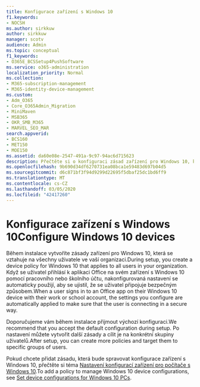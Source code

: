 ```yaml
---
title: Konfigurace zařízení s Windows 10
f1.keywords:
- NOCSH
ms.author: sirkkuw
author: sirkkuw
manager: scotv
audience: Admin
ms.topic: conceptual
f1_keywords:
- O365E_BCSSetup4PushSoftware
ms.service: o365-administration
localization_priority: Normal
ms.collection:
- M365-subscription-management
- M365-identity-device-management
ms.custom:
- Adm_O365
- Core_O365Admin_Migration
- MiniMaven
- MSB365
- OKR_SMB_M365
- MARVEL_SEO_MAR
search.appverid:
- BCS160
- MET150
- MOE150
ms.assetid: da60e08e-2547-491a-9c97-94ac6d715623
description: Přečtěte si o konfiguraci zásad zařízení pro Windows 10, které platí pro všechny uživatele ve vaší organizaci, a zajistíte, aby se bezpečně připojovali.
ms.openlocfilehash: 9b690d34df6270731ea08bca1e59483d697b04d5
ms.sourcegitcommit: d6c871bf3f94d9299d22695f5dbaf25dc1bd6ff9
ms.translationtype: MT
ms.contentlocale: cs-CZ
ms.lasthandoff: 03/05/2020
ms.locfileid: "42417260"
---
```

# <a name="configure-windows-10-devices"></a><span data-ttu-id="2b463-103">Konfigurace zařízení s Windows 10</span><span class="sxs-lookup"><span data-stu-id="2b463-103">Configure Windows 10 devices</span></span>

<span data-ttu-id="2b463-104">Během instalace vytvoříte zásady zařízení pro Windows 10, která se vztahuje na všechny uživatele ve vaší organizaci.</span><span class="sxs-lookup"><span data-stu-id="2b463-104">During setup, you create a device policy for Windows 10 that applies to all users in your organization.</span></span> <span data-ttu-id="2b463-105">Když se uživatel přihlásí k aplikaci Office na svém zařízení s Windows 10 pomocí pracovního nebo školního účtu, nakonfigurovaná nastavení se automaticky použijí, aby se ujistil, že se uživatel připojuje bezpečným způsobem.</span><span class="sxs-lookup"><span data-stu-id="2b463-105">When a user signs in to an Office app on their Windows 10 device with their work or school account, the settings you configure are automatically applied to make sure that the user is connecting in a secure way.</span></span>
  
<span data-ttu-id="2b463-106">Doporučujeme vám během instalace přijmout výchozí konfiguraci.</span><span class="sxs-lookup"><span data-stu-id="2b463-106">We recommend that you accept the default configuration during setup.</span></span> <span data-ttu-id="2b463-107">Po nastavení můžete vytvořit další zásady a cílit je na konkrétní skupiny uživatelů.</span><span class="sxs-lookup"><span data-stu-id="2b463-107">After setup, you can create more policies and target them to specific groups of users.</span></span>
  
<span data-ttu-id="2b463-108">Pokud chcete přidat zásadu, která bude spravovat konfigurace zařízení s Windows 10, přečtěte si téma [Nastavení konfigurací zařízení pro počítače s Windows 10](protection-settings-for-windows-10-pcs.md).</span><span class="sxs-lookup"><span data-stu-id="2b463-108">To add a policy to manage Windows 10 device configurations, see [Set device configurations for Windows 10 PCs](protection-settings-for-windows-10-pcs.md).</span></span>
  


